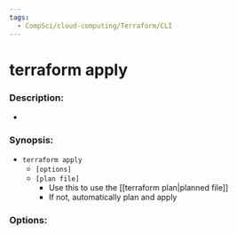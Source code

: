 ```yaml
---
tags:
  - CompSci/cloud-computing/Terraform/CLI
---
```

# terraform apply
### Description:
- 
### Synopsis:
- `terraform apply`
	- `[options]`
	- `[plan file]`
		- Use this to use the [[terraform plan|planned file]]
		- If not, automatically plan and apply
### Options:
